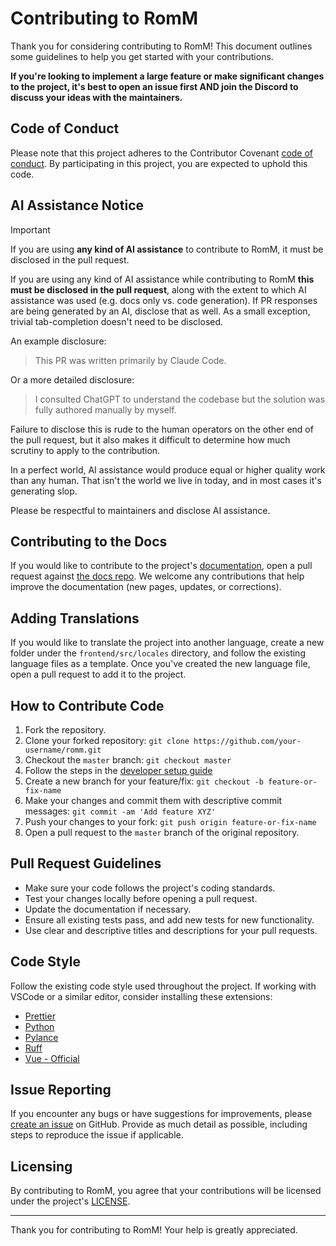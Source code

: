 # Contributing to RomM

Thank you for considering contributing to RomM! This document outlines some guidelines to help you get started with your contributions.

**If you're looking to implement a large feature or make significant changes to the project, it's best to open an issue first AND join the Discord to discuss your ideas with the maintainers.**

## Code of Conduct

Please note that this project adheres to the Contributor Covenant [code of conduct](CODE_OF_CONDUCT.md). By participating in this project, you are expected to uphold this code.

## AI Assistance Notice

> [!IMPORTANT]
>
> If you are using **any kind of AI assistance** to contribute to RomM, it must be disclosed in the pull request.

If you are using any kind of AI assistance while contributing to RomM **this must be disclosed in the pull request**, along with the extent to which AI assistance was used (e.g. docs only vs. code generation). If PR responses are being generated by an AI, disclose that as well. As a small exception, trivial tab-completion doesn't need to be disclosed.

An example disclosure:

> This PR was written primarily by Claude Code.

Or a more detailed disclosure:

> I consulted ChatGPT to understand the codebase but the solution
> was fully authored manually by myself.

Failure to disclose this is rude to the human operators on the other end of the pull request, but it also makes it difficult to determine how much scrutiny to apply to the contribution.

In a perfect world, AI assistance would produce equal or higher quality work than any human. That isn't the world we live in today, and in most cases it's generating slop.

Please be respectful to maintainers and disclose AI assistance.

## Contributing to the Docs

If you would like to contribute to the project's [documentation](https://docs.romm.app), open a pull request against [the docs repo](https://github.com/rommapp/docs). We welcome any contributions that help improve the documentation (new pages, updates, or corrections).

## Adding Translations

If you would like to translate the project into another language, create a new folder under the `frontend/src/locales` directory, and follow the existing language files as a template. Once you've created the new language file, open a pull request to add it to the project.

## How to Contribute Code

1. Fork the repository.
2. Clone your forked repository: `git clone https://github.com/your-username/romm.git`
3. Checkout the `master` branch: `git checkout master`
4. Follow the steps in the [developer setup guide](DEVELOPER_SETUP.md)
5. Create a new branch for your feature/fix: `git checkout -b feature-or-fix-name`
6. Make your changes and commit them with descriptive commit messages: `git commit -am 'Add feature XYZ'`
7. Push your changes to your fork: `git push origin feature-or-fix-name`
8. Open a pull request to the `master` branch of the original repository.

## Pull Request Guidelines

- Make sure your code follows the project's coding standards.
- Test your changes locally before opening a pull request.
- Update the documentation if necessary.
- Ensure all existing tests pass, and add new tests for new functionality.
- Use clear and descriptive titles and descriptions for your pull requests.

## Code Style

Follow the existing code style used throughout the project. If working with VSCode or a similar editor, consider installing these extensions:

- [Prettier](https://marketplace.visualstudio.com/items?itemName=esbenp.prettier-vscode)
- [Python](https://marketplace.visualstudio.com/items?itemName=ms-python.python)
- [Pylance](https://marketplace.visualstudio.com/items?itemName=ms-python.vscode-pylance)
- [Ruff](https://marketplace.visualstudio.com/items?itemName=charliermarsh.ruff)
- [Vue - Official](https://marketplace.visualstudio.com/items?itemName=Vue.volar)

## Issue Reporting

If you encounter any bugs or have suggestions for improvements, please [create an issue](https://github.com/rommapp/romm/issues) on GitHub. Provide as much detail as possible, including steps to reproduce the issue if applicable.

## Licensing

By contributing to RomM, you agree that your contributions will be licensed under the project's [LICENSE](LICENSE).

---

Thank you for contributing to RomM! Your help is greatly appreciated.
